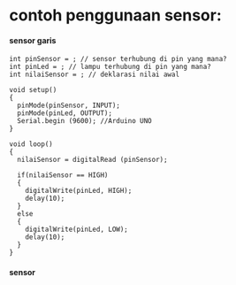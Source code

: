 <h1> contoh penggunaan sensor: </h1>
<h4> sensor garis </h4>

```
int pinSensor = ; // sensor terhubung di pin yang mana?
int pinLed = ; // lampu terhubung di pin yang mana?
int nilaiSensor = ; // deklarasi nilai awal 

void setup()
{
  pinMode(pinSensor, INPUT);
  pinMode(pinLed, OUTPUT);
  Serial.begin (9600); //Arduino UNO
}

void loop()
{
  nilaiSensor = digitalRead (pinSensor);
  
  if(nilaiSensor == HIGH)
  {
    digitalWrite(pinLed, HIGH);
    delay(10);
  }
  else
  {
    digitalWrite(pinLed, LOW);
    delay(10);
  }
}
```

<h4> sensor </h4>
